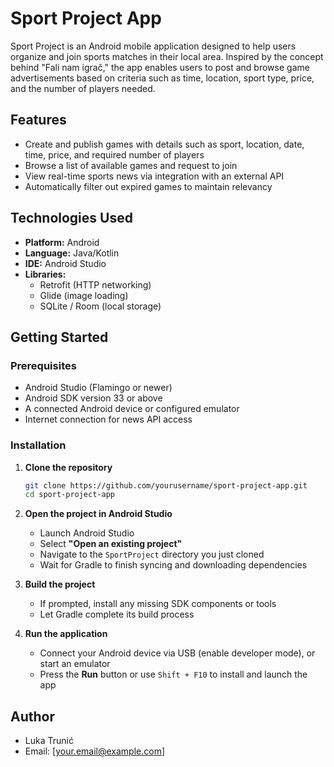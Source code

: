 # Sport Project App

Sport Project is an Android mobile application designed to help users organize and join sports matches in their local area. Inspired by the concept behind "Fali nam igrač," the app enables users to post and browse game advertisements based on criteria such as time, location, sport type, price, and the number of players needed.

## Features

- Create and publish games with details such as sport, location, date, time, price, and required number of players
- Browse a list of available games and request to join
- View real-time sports news via integration with an external API
- Automatically filter out expired games to maintain relevancy

## Technologies Used

- **Platform:** Android
- **Language:** Java/Kotlin
- **IDE:** Android Studio
- **Libraries:**
  - Retrofit (HTTP networking)
  - Glide (image loading)
  - SQLite / Room (local storage)

## Getting Started

### Prerequisites

- Android Studio (Flamingo or newer)
- Android SDK version 33 or above
- A connected Android device or configured emulator
- Internet connection for news API access

### Installation

1. **Clone the repository**

   ```bash
   git clone https://github.com/yourusername/sport-project-app.git
   cd sport-project-app

2. **Open the project in Android Studio**

   - Launch Android Studio
   - Select **"Open an existing project"**
   - Navigate to the `SportProject` directory you just cloned
   - Wait for Gradle to finish syncing and downloading dependencies

3. **Build the project**

   - If prompted, install any missing SDK components or tools
   - Let Gradle complete its build process

4. **Run the application**

   - Connect your Android device via USB (enable developer mode), or start an emulator
   - Press the **Run** button or use `Shift + F10` to install and launch the app

## Author

- Luka Trunić
- Email: [your.email@example.com]